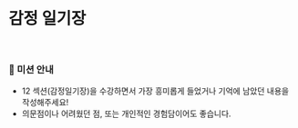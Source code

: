 # 감정 일기장

<br>

### 📌 미션 안내

- 12 섹션(감정일기장)을 수강하면서 가장 흥미롭게 들었거나 기억에 남았던 내용을 작성해주세요!
- 의문점이나 어려웠던 점, 또는 개인적인 경험담이어도 좋습니다.

